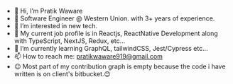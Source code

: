 - 👋 Hi, I’m Pratik Waware
- 🏢 Software Engineer @ Western Union. with 3+ years of experience.
- 👀 I’m interested in new tech.
- 🌱 My current job profile is in Reactjs, ReactNative Development along with TypeScript, NextJS, Redux, etc...
- 🌱 I’m currently learning GraphQL, tailwindCSS, Jest/Cypress etc...
- 📫 How to reach me: pratikwaware919@gmail.com
- 😉 Most part of my contribution graph is empty because the code i have written is on client's bitbucket.😊

<!---
pratikwaware/pratikwaware is a ✨ special ✨ repository because its `README.md` (this file) appears on your GitHub profile.
You can click the Preview link to take a look at your changes.
--->
